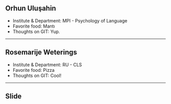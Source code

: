 ## Orhun Uluşahin

- Institute & Department: MPI - Psychology of Language
- Favorite food: Mantı
- Thoughts on GIT: Yup.

---

## Rosemarije Weterings

- Institute & Department: RU - CLS
- Favorite food: Pizza
- Thoughts on GIT: Cool!

---

## Slide
